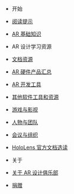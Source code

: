 - 开始
 - [阅读提示](/tips)
 - [AR 基础知识](/ar)

- AR 设计学习资源
 - [文档资源](/resource)
 - [AR 硬件产品汇总](/hardware)
 - [AR 开发工具](/devtools)
 - [其他软件工具和资源](/software)
 - [游戏与影视](/art)
 - [人物与团队](/team)
 - [会议与组织](/event)
 - [HoloLens 官方文档选读](/hololens)

- 关于
 - [关于 AR 设计俱乐部](/about)
 - [捐赠](/donate)
